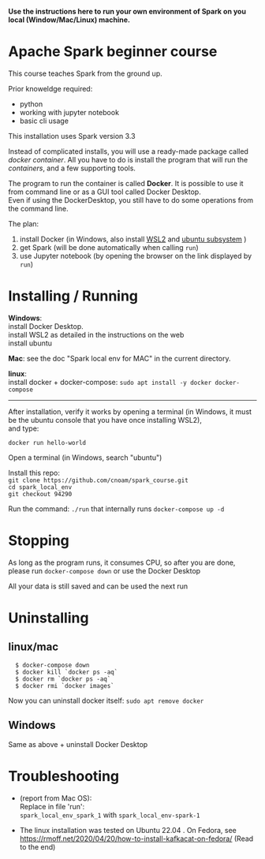 **Use the instructions here to run your own environment of Spark on you local (Window/Mac/Linux) machine.**
# Apache Spark beginner course

This course teaches Spark from the ground up.

Prior knoweldge required:
 - python
 - working with jupyter notebook
 - basic cli usage

This installation uses Spark version 3.3

Instead of complicated installs, you will use a ready-made package called *docker container*.
All you have to do is install the program that will run the *containers*, and a few supporting tools.

The program to run the container is called **Docker**. It is possible to use it from command line or as a GUI tool called Docker Desktop.<br>
Even if using the DockerDesktop, you still have to do some operations from the command line.

The plan:
1. install Docker (in Windows, also install [WSL2](https://docs.microsoft.com/en-us/windows/wsl/install) and [ubuntu subsystem](https://apps.microsoft.com/store/detail/ubuntu/9PDXGNCFSCZV) )
2. get Spark (will be done automatically when calling `run`)
3. use Jupyter notebook (by opening the browser on the link displayed by `run`)



# Installing / Running
**Windows**:<br>
   install Docker Desktop. <Br>
   install WSL2 as detailed in the instructions on the web<br>
   install ubuntu

**Mac**: see the doc "Spark local env for MAC" in the current directory. <br>
    
**linux**: <br>
  install docker + docker-compose: `sudo apt install -y docker docker-compose`
<hr>    
    
After installation, verify it works by opening a terminal 
(in Windows, it must be the ubuntu console that you have once installing WSL2),<br>
and type:

    docker run hello-world

Open a terminal (in Windows, search "ubuntu")

Install this repo:<br>
`git clone https://github.com/cnoam/spark_course.git` <br>
`cd spark_local_env` <br>
`git checkout 94290` <br>


Run the command: `./run` that internally runs `docker-compose up -d`



# Stopping
As long as the program runs, it consumes CPU, so after you are done, please
run `docker-compose down` or use the Docker Desktop

All your data is still saved and can be used the next run


# Uninstalling
## linux/mac
```
  $ docker-compose down
  $ docker kill `docker ps -aq`
  $ docker rm `docker ps -aq`
  $ docker rmi `docker images`
```
Now you can uninstall docker itself:
`sudo apt remove docker`
  
## Windows
Same as above + uninstall Docker Desktop


# Troubleshooting

* (report from Mac OS): <br>
Replace in file 'run': <br>
`spark_local_env_spark_1` with `spark_local_env-spark-1`

* The linux installation was tested on Ubuntu 22.04 . On Fedora, see https://rmoff.net/2020/04/20/how-to-install-kafkacat-on-fedora/  (Read to the end)


